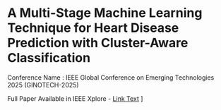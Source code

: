 # A Multi-Stage Machine Learning Technique for Heart Disease Prediction with Cluster-Aware Classification

Conference Name : IEEE Global Conference on Emerging Technologies 2025 (GINOTECH-2025) 

Full Paper Available in IEEE Xplore - [Link Text]([https://your-link.com](https://ieeexplore.ieee.org/document/11076721))
]
